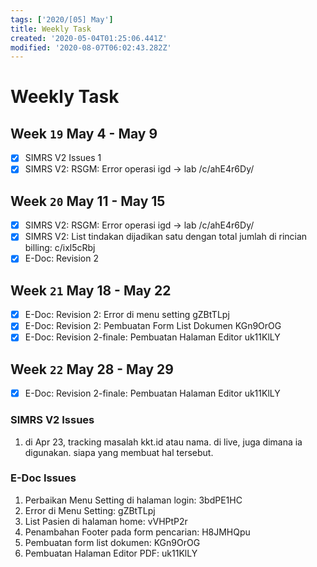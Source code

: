 ```yaml
---
tags: ['2020/[05] May']
title: Weekly Task
created: '2020-05-04T01:25:06.441Z'
modified: '2020-08-07T06:02:43.282Z'
---
```


# Weekly Task

## Week `19` May 4 - May 9
- [x] SIMRS V2 Issues 1
- [x] SIMRS V2: RSGM: Error operasi igd -> lab /c/ahE4r6Dy/

## Week `20` May 11 - May 15
- [x] SIMRS V2: RSGM: Error operasi igd -> lab /c/ahE4r6Dy/
- [x] SIMRS V2: List tindakan dijadikan satu dengan total jumlah di rincian billing: c/ixl5cRbj
- [x] E-Doc: Revision 2

## Week `21` May 18 - May 22
- [x] E-Doc: Revision 2: Error di menu setting gZBtTLpj
- [x] E-Doc: Revision 2: Pembuatan Form List Dokumen KGn9OrOG
- [x] E-Doc: Revision 2-finale: Pembuatan Halaman Editor uk11KlLY

## Week `22` May 28 - May 29
- [x] E-Doc: Revision 2-finale: Pembuatan Halaman Editor uk11KlLY


### SIMRS V2 Issues
1. di Apr 23, tracking masalah kkt.id atau nama. di live, juga dimana ia digunakan. siapa yang membuat hal tersebut.


### E-Doc Issues
1. Perbaikan Menu Setting di halaman login: 3bdPE1HC
2. Error di Menu Setting: gZBtTLpj
3. List Pasien di halaman home: vVHPtP2r
4. Penambahan Footer pada form pencarian: H8JMHQpu
5. Pembuatan form list dokumen: KGn9OrOG
6. Pembuatan Halaman Editor PDF: uk11KlLY
